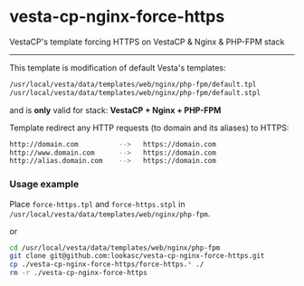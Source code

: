 # vesta-cp-nginx-force-https
VestaCP's template forcing HTTPS on VestaCP &amp; Nginx &amp; PHP-FPM stack

---

This template is modification of default Vesta's templates:
```sh
/usr/local/vesta/data/templates/web/nginx/php-fpm/default.tpl
/usr/local/vesta/data/templates/web/nginx/php-fpm/default.stpl
```
and is **only** valid for stack: **VestaCP + Nginx + PHP-FPM**

Template redirect any HTTP requests (to domain and its aliases) to HTTPS:
```sh
http://domain.com          -->   https://domain.com
http://www.domain.com      -->   https://domain.com
http://alias.domain.com    -->   https://domain.com
```

### Usage example
Place `force-https.tpl` and `force-https.stpl` in `/usr/local/vesta/data/templates/web/nginx/php-fpm`.

or

```sh
cd /usr/local/vesta/data/templates/web/nginx/php-fpm
git clone git@github.com:lookasc/vesta-cp-nginx-force-https.git
cp ./vesta-cp-nginx-force-https/force-https.* ./
rm -r ./vesta-cp-nginx-force-https
```
